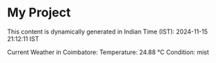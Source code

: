 # My Project

This content is dynamically generated in Indian Time (IST): 2024-11-15 21:12:11 IST


Current Weather in Coimbatore:
Temperature: 24.88 °C
Condition: mist
